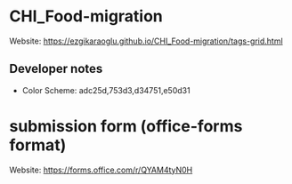 # CHI_Food-migration

Website: https://ezgikaraoglu.github.io/CHI_Food-migration/tags-grid.html

## Developer notes
- Color Scheme: adc25d,753d3,d34751,e50d31


# submission form (office-forms format)

Website: https://forms.office.com/r/QYAM4tyN0H
